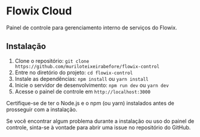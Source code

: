 # Flowix Cloud

Painel de controle para gerenciamento interno de serviços do Flowix.

## Instalação

1. Clone o repositório: `git clone https://github.com/muriloteixeirabefore/flowix-control`
2. Entre no diretório do projeto: `cd flowix-control`
3. Instale as dependências: `npm install` ou `yarn install`
4. Inicie o servidor de desenvolvimento: `npm run dev` ou `yarn dev`
5. Acesse o painel de controle em `http://localhost:3000`

Certifique-se de ter o Node.js e o npm (ou yarn) instalados antes de prosseguir com a instalação.

Se você encontrar algum problema durante a instalação ou uso do painel de controle, sinta-se à vontade para abrir uma issue no repositório do GitHub.
